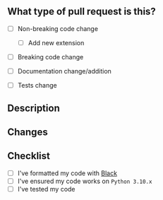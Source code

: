 <!-- Note: English and German are both supported languages for PRs -->

## What type of pull request is this?

<!-- Check whichever applies to your PR -->
- [ ] Non-breaking code change
  - [ ] Add new extension
- [ ] Breaking code change
- [ ] Documentation change/addition
- [ ] Tests change


## Description
<!-- Clearly and concisely describe what this PR is for, and why you feel it should be merged. -->


## Changes
<!-- - A bullet pointed list outlining the changes you have made -->


## Checklist

<!-- These are actions you **must** have taken, if you haven't, your PR will be rejected -->
- [ ] I've formatted my code with [Black](https://black.readthedocs.io/en/stable/)
- [ ] I've ensured my code works on `Python 3.10.x`
- [ ] I've tested my code
